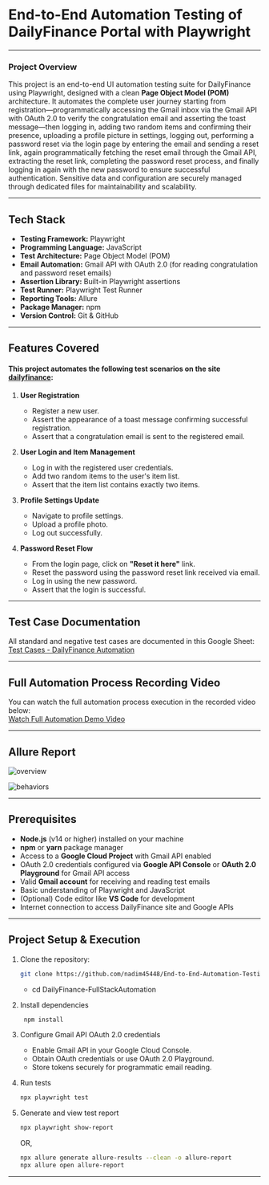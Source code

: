 # End-to-End Automation Testing of DailyFinance Portal with Playwright

---
### Project Overview    
This project is an end-to-end UI automation testing suite for DailyFinance using Playwright, designed with a clean **Page Object Model (POM)** architecture. It automates the complete user journey starting from registration—programmatically accessing the Gmail inbox via the Gmail API with OAuth 2.0 to verify the congratulation email and asserting the toast message—then logging in, adding two random items and confirming their presence, uploading a profile picture in settings, logging out, performing a password reset via the login page by entering the email and sending a reset link, again programmatically fetching the reset email through the Gmail API, extracting the reset link, completing the password reset process, and finally logging in again with the new password to ensure successful authentication. Sensitive data and configuration are securely managed through dedicated files for maintainability and scalability.

---

## Tech Stack

- **Testing Framework:** Playwright  
- **Programming Language:** JavaScript   
- **Test Architecture:** Page Object Model (POM)  
- **Email Automation:** Gmail API with OAuth 2.0 (for reading congratulation and password reset emails)   
- **Assertion Library:** Built-in Playwright assertions
- **Test Runner:** Playwright Test Runner
- **Reporting Tools:** Allure
- **Package Manager:** npm
- **Version Control:** Git & GitHub

--- 

## Features Covered

#### This project automates the following test scenarios on the site [dailyfinance](https://dailyfinance.roadtocareer.net/):

1. **User Registration**  
   - Register a new user.  
   - Assert the appearance of a toast message confirming successful registration.  
   - Assert that a congratulation email is sent to the registered email.

2. **User Login and Item Management**  
   - Log in with the registered user credentials.  
   - Add two random items to the user's item list.  
   - Assert that the item list contains exactly two items.

3. **Profile Settings Update**  
   - Navigate to profile settings.  
   - Upload a profile photo.  
   - Log out successfully.

4. **Password Reset Flow**  
   - From the login page, click on **"Reset it here"** link.  
   - Reset the password using the password reset link received via email.  
   - Log in using the new password.  
   - Assert that the login is successful.

---

##  Test Case Documentation

 All standard and negative test cases are documented in this Google Sheet:  
   [Test Cases - DailyFinance Automation]( )
   
---

## Full Automation Process Recording Video
You can watch the full automation process execution in the recorded video below:  
[Watch Full Automation Demo Video](https://drive.google.com/file/d/1Kgu11YBPzRzhmPmyL1fRGGmeF9ek_884/view?usp=sharing)

---

## Allure Report 
![overview](https://github.com/user-attachments/assets/32438eac-288f-47f6-a820-136725b33159)

![behaviors](https://github.com/user-attachments/assets/b9bc2ad0-e082-4026-b5cb-6f4f6c492c09)

---

## Prerequisites

- **Node.js** (v14 or higher) installed on your machine  
- **npm** or **yarn** package manager  
- Access to a **Google Cloud Project** with Gmail API enabled  
- OAuth 2.0 credentials configured via **Google API Console** or **OAuth 2.0 Playground** for Gmail API access  
- Valid **Gmail account** for receiving and reading test emails  
- Basic understanding of Playwright and JavaScript  
- (Optional) Code editor like **VS Code** for development  
- Internet connection to access DailyFinance site and Google APIs

---

##  Project Setup & Execution
1. Clone the repository:
   ```bash
   git clone https://github.com/nadim45448/End-to-End-Automation-Testing-of-DailyFinance-Portal-with-Playwright.git

   ```
    - cd DailyFinance-FullStackAutomation

2. Install dependencies
     ```bash
      npm install
     ```
3. Configure Gmail API OAuth 2.0 credentials 
    - Enable Gmail API in your Google Cloud Console.
    - Obtain OAuth credentials or use OAuth 2.0 Playground.
    - Store tokens securely for programmatic email reading.
4. Run tests
   ```bash
   npx playwright test

   ```
5. Generate and view test report
    ```bash
   npx playwright show-report
   ```
    OR,
    ```bash
   npx allure generate allure-results --clean -o allure-report
   npx allure open allure-report
   ```

---

   
   

